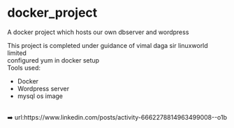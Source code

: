 # docker_project
A docker project which hosts our own dbserver and wordpress<br>

This project is completed under guidance of vimal daga sir linuxworld limited<br>
configured yum in docker setup<br>
Tools used:<br>
<ul>
  <li>Docker<br></li>
  <li>Wordpress server<br></li>
  <li>mysql os image<br></li>
  
</ul>
<br>
➡️ url:https://www.linkedin.com/posts/activity-6662278814963499008--o1b
